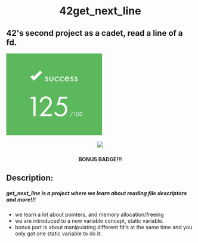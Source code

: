 <div align = center>

# 42get_next_line

</div>

## 42's second project as a cadet, read a line of a fd.

![Alt text](.github/Screenshot%20from%202023-06-18%2023-37-08.png)

<div align = center>

![](https://game.42sp.org.br/static/assets/achievements/get_next_linem.png)
 
#### BONUS BADGE!!!

 </div>

 ## Description:

##### ___get_next_line is a project where we learn about reading file descriptors and more!!!___

- we learn a lot about pointers, and memory allocation/freeing
- we are introduced to a new variable concept, static variable.
- bonus part is about manipulating different fd's at the same time and you only got one static variable to do it.
